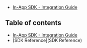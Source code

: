 - [In-App SDK - Integration Guide](integration_guide.md)

## Table of contents

- [In-App SDK - Integration Guide](integration_guide.md)
- [SDK Reference](SDK Reference)

